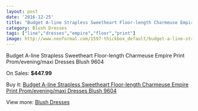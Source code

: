 ```yaml
---
layout: post
date: '2016-12-25'
title: "Budget A-line Strapless Sweetheart Floor-length Charmeuse Empire Print Prom/evening/maxi Dresses Blush 9604"
category: Blush Dresses
tags: ["line","dresses","empire","floor","print"]
image: http://www.neoformal.com/1597-thickbox_default/budget-a-line-strapless-sweetheart-floor-length-charmeuse-empire-print-prom-evening-maxi-dresses-blush-9604.jpg
---
```

Budget A-line Strapless Sweetheart Floor-length Charmeuse Empire Print Prom/evening/maxi Dresses Blush 9604

On Sales: **$447.99**
<a href="https://www.neoformal.com/en/blush-dresses/576-budget-a-line-strapless-sweetheart-floor-length-charmeuse-empire-print-prom-evening-maxi-dresses-blush-9604.html"><amp-img layout="responsive" width="600" height="600" src="//www.neoformal.com/1597-thickbox_default/budget-a-line-strapless-sweetheart-floor-length-charmeuse-empire-print-prom-evening-maxi-dresses-blush-9604.jpg" alt="Budget A-line Strapless Sweetheart Floor-length Charmeuse Empire Print Prom/evening/maxi Dresses Blush 9604 0" /></a>
<a href="https://www.neoformal.com/en/blush-dresses/576-budget-a-line-strapless-sweetheart-floor-length-charmeuse-empire-print-prom-evening-maxi-dresses-blush-9604.html"><amp-img layout="responsive" width="600" height="600" src="//www.neoformal.com/1601-thickbox_default/budget-a-line-strapless-sweetheart-floor-length-charmeuse-empire-print-prom-evening-maxi-dresses-blush-9604.jpg" alt="Budget A-line Strapless Sweetheart Floor-length Charmeuse Empire Print Prom/evening/maxi Dresses Blush 9604 1" /></a>
<a href="https://www.neoformal.com/en/blush-dresses/576-budget-a-line-strapless-sweetheart-floor-length-charmeuse-empire-print-prom-evening-maxi-dresses-blush-9604.html"><amp-img layout="responsive" width="600" height="600" src="//www.neoformal.com/1600-thickbox_default/budget-a-line-strapless-sweetheart-floor-length-charmeuse-empire-print-prom-evening-maxi-dresses-blush-9604.jpg" alt="Budget A-line Strapless Sweetheart Floor-length Charmeuse Empire Print Prom/evening/maxi Dresses Blush 9604 2" /></a>
<a href="https://www.neoformal.com/en/blush-dresses/576-budget-a-line-strapless-sweetheart-floor-length-charmeuse-empire-print-prom-evening-maxi-dresses-blush-9604.html"><amp-img layout="responsive" width="600" height="600" src="//www.neoformal.com/1599-thickbox_default/budget-a-line-strapless-sweetheart-floor-length-charmeuse-empire-print-prom-evening-maxi-dresses-blush-9604.jpg" alt="Budget A-line Strapless Sweetheart Floor-length Charmeuse Empire Print Prom/evening/maxi Dresses Blush 9604 3" /></a>
<a href="https://www.neoformal.com/en/blush-dresses/576-budget-a-line-strapless-sweetheart-floor-length-charmeuse-empire-print-prom-evening-maxi-dresses-blush-9604.html"><amp-img layout="responsive" width="600" height="600" src="//www.neoformal.com/1598-thickbox_default/budget-a-line-strapless-sweetheart-floor-length-charmeuse-empire-print-prom-evening-maxi-dresses-blush-9604.jpg" alt="Budget A-line Strapless Sweetheart Floor-length Charmeuse Empire Print Prom/evening/maxi Dresses Blush 9604 4" /></a>

Buy it: [Budget A-line Strapless Sweetheart Floor-length Charmeuse Empire Print Prom/evening/maxi Dresses Blush 9604](https://www.neoformal.com/en/blush-dresses/576-budget-a-line-strapless-sweetheart-floor-length-charmeuse-empire-print-prom-evening-maxi-dresses-blush-9604.html "Budget A-line Strapless Sweetheart Floor-length Charmeuse Empire Print Prom/evening/maxi Dresses Blush 9604")

View more: [Blush Dresses](https://www.neoformal.com/en/7-blush-dresses "Blush Dresses")